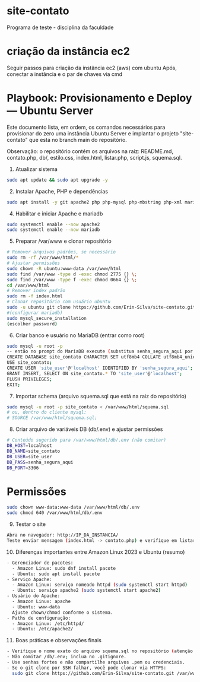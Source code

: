 # site-contato
Programa de teste - disciplina da faculdade

# criação da instância ec2
Seguir passos para criação da instância ec2 (aws) com ubuntu
Após, conectar a instância e o par de chaves via cmd

# Playbook: Provisionamento e Deploy — Ubuntu Server

Este documento lista, em ordem, os comandos necessários para provisionar do zero uma instância Ubuntu Server e implantar o projeto "site-contato" que está no branch main do repositório.

Observação: o repositório contém os arquivos na raiz: README.md, contato.php, db/, estilo.css, index.html, listar.php, script.js, squema.sql.

1) Atualizar sistema
```bash
sudo apt update && sudo apt upgrade -y
```

2) Instalar Apache, PHP e dependências
```bash
sudo apt install -y git apache2 php php-mysql php-mbstring php-xml mariadb-server
```

4) Habilitar e iniciar Apache e mariadb
```bash
sudo systemctl enable --now apache2
sudo systemctl enable --now mariadb
```

5) Preparar /var/www e clonar repositório
```bash
# Remover arquivos padrões, se necessário
sudo rm -rf /var/www/html/*
# Ajustar permissões
sudo chown -R ubuntu:www-data /var/www/html
sudo find /var/www -type d -exec chmod 2775 {} \;
sudo find /var/www -type f -exec chmod 0664 {} \;
cd /var/www/html
# Remover index padrão
sudo rm -f index.html
# Clonar repositório com usuário ubuntu
sudo -u ubuntu git clone https://github.com/Erin-Silva/site-contato.git .
#(configurar mariadb)
sudo mysql_secure_installation
(escolher password)
```

6) Criar banco e usuário no MariaDB (entrar como root)
```bash
sudo mysql -u root -p
-- então no prompt do MariaDB execute (substitua senha_segura_aqui por uma senha forte):
CREATE DATABASE site_contato CHARACTER SET utf8mb4 COLLATE utf8mb4_unicode_ci;
USE site_contato;
CREATE USER 'site_user'@'localhost' IDENTIFIED BY 'senha_segura_aqui';
GRANT INSERT, SELECT ON site_contato.* TO 'site_user'@'localhost';
FLUSH PRIVILEGES;
EXIT;
```

7) Importar schema (arquivo squema.sql que está na raiz do repositório)
```bash
sudo mysql -u root -p site_contato < /var/www/html/squema.sql
# ou, dentro do cliente mysql:
# SOURCE /var/www/html/squema.sql;
```

8) Criar arquivo de variáveis DB (db/.env) e ajustar permissões
```bash
# Conteúdo sugerido para /var/www/html/db/.env (não comitar)
DB_HOST=localhost
DB_NAME=site_contato
DB_USER=site_user
DB_PASS=senha_segura_aqui
DB_PORT=3306
```

# Permissões
```bash
sudo chown www-data:www-data /var/www/html/db/.env
sudo chmod 640 /var/www/html/db/.env
```

9) Testar o site
```bash
Abra no navegador: http://IP_DA_INSTANCIA/  
Teste enviar mensagem (index.html -> contato.php) e verifique em listar.php.
```

10) Diferenças importantes entre Amazon Linux 2023 e Ubuntu (resumo)
```bash
- Gerenciador de pacotes:
  - Amazon Linux: sudo dnf install pacote
  - Ubuntu: sudo apt install pacote
- Serviço Apache:
  - Amazon Linux: serviço nomeado httpd (sudo systemctl start httpd)
  - Ubuntu: serviço apache2 (sudo systemctl start apache2)
- Usuário do Apache:
  - Amazon Linux: apache
  - Ubuntu: www-data
  Ajuste chown/chmod conforme o sistema.
- Paths de configuração:
  - Amazon Linux: /etc/httpd/
  - Ubuntu: /etc/apache2/
```

11) Boas práticas e observações finais
```bash
- Verifique o nome exato do arquivo squema.sql no repositório (atenção à ortografia).
- Não comitar /db/.env; inclua no .gitignore.
- Use senhas fortes e não compartilhe arquivos .pem ou credenciais.
- Se o git clone por SSH falhar, você pode clonar via HTTPS:
  sudo git clone https://github.com/Erin-Silva/site-contato.git /var/www/html
```

